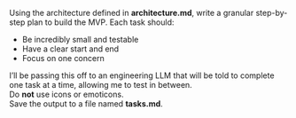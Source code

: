 Using the architecture defined in **architecture.md**, write a granular step-by-step plan to build the MVP. Each task should:

- Be incredibly small and testable  
- Have a clear start and end  
- Focus on one concern  

I’ll be passing this off to an engineering LLM that will be told to complete one task at a time, allowing me to test in between.  
Do **not** use icons or emoticons.  
Save the output to a file named **tasks.md**.
